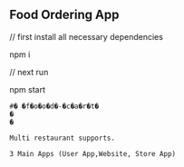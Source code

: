 ## Food Ordering App

// first install all necessary dependencies

npm i

// next run

npm start

```
#� �f�o�o�d�-�c�a�r�t�
�
�

Multi restaurant supports.

3 Main Apps (User App,Website, Store App)
